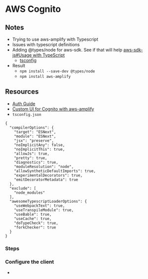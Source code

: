 # AWS Cognito

## Notes
* Trying to use aws-amplify with Typescript
* Issues with typescript definitions
* Adding @types/node for aws-sdk. See if that will help [aws-sdk-js#Usage with TypeScript](https://github.com/aws/aws-sdk-js)
  * [tsconfig](https://github.com/aws/aws-sdk-js/blob/master/ts/tsconfig.json)
* Result
  * `npm install --save-dev @types/node`
  * `npm install aws-amplify`

## Resources
* [Auth Guide](https://aws.github.io/aws-amplify/media/authentication_guide.html)
* [Custom UI for Cognito with aws-amplify](https://shellmonger.com/2018/01/17/building-a-custom-ui-for-amazon-cognito-with-aws-amplify/)
* `tsconfig.json`
```
{
  "compilerOptions": {
    "target": "ESNext",
    "module": "ESNext",
    "jsx": "preserve",
    "noImplicitAny": false,
    "noImplicitThis": true,
    "allowJs": true,
    "pretty": true,
    "diagnostics": true,
    "moduleResolution": "node",
    "allowSyntheticDefaultImports": true,
    "experimentalDecorators": true,
    "emitDecoratorMetadata": true
  },
  "exclude": [
    "node_modules"
  ],
  "awesomeTypescriptLoaderOptions": {
    "useWebpackText": true,
    "useTranspileModule": true,
    "useBable": true,
    "useCache": true,
    "doTypeCheck": true,
    "forkChecker": true
  }
}
```

### Steps
### Configure the client
* 

